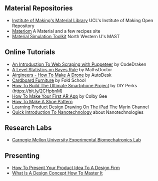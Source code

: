 ## Material Repositories
+ [Institute of Making's Material Library](https://open-education-repository.ucl.ac.uk/310/) UCL's Institute of Making Open Repository
+ [Materiom](https://materiom.org) A Material and a few recipes site
+ [Material Simulation Toolkit](http://chimad.northwestern.edu/docs/DDD_WS_II/10_Mayeshiba_MAST_for_NIST_CHiMaD_workshop_20160502_final_send.pdf) North Western U's MAST

## Online Tutorials
+ [An Introduction To Web Scraping with Puppeteer](https://medium.com/swlh/an-introduction-to-web-scraping-with-puppeteer-3d35a51fdca0) by CodeDraken
+ [A Level Statistics on Bayes Rule](https://www.youtube.com/watch?v=tRE6mKAIkno) by MathsDoctor
+ [Airgineers - How To Make A Drone](https://academy.autodesk.com/curriculum/airgineers-micro-drone) by AutoDesk
+ [Cardboard Furniture](http://www.foldschool.com/_objects/objects_stool/objects_stool.html) by Fold School
+ [How To Build The Ultimate Smartphone Project](https://www.youtube.com/watch?v=FKL9_bdtHq0) by DIY Perks (https://bit.ly/2CHpbnM)
+ [How To Make Your First AR App](https://medium.com/vr-first/colby-gees-step-by-step-guide-to-developing-an-augmented-reality-app-bbab5cb359e9) by Colby Gee
+ [How To Make A Shoe Pattern](https://sneakerfactory.net/sneakers/2019/01/how-to-make-a-shoe-pattern/)
+ [Learning Product Design Drawing On The iPad](https://www.youtube.com/watch?v=seAYY_QyzPc) The Myrin Channel
+ [Quick Introduction To Nanotechnology](https://nanohub.org/groups/education) about Nanotechnologies

## Research Labs
+ [Carnegie Mellon University Experimental Biomechatronics Lab](http://biomechatronics.cit.cmu.edu/) 

## Presenting
+ [How To Present Your Product Idea To A Design Firm](https://medium.com/jaycon-systems/how-to-present-your-product-idea-to-a-design-firm-ecab7a911b58)
+ [What Is A Design Concept How To Master It](https://medium.muz.li/what-is-a-design-concept-how-to-master-it)
